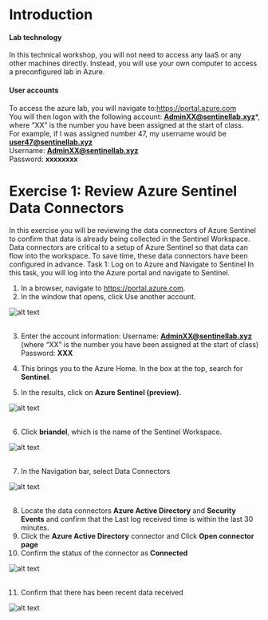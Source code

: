 # Introduction

#### Lab technology
In this technical workshop, you will not need to access any IaaS or any other machines directly. Instead, you will use your own computer to access a preconfigured lab in Azure.

#### User accounts <br>
To access the azure lab, you will navigate to:https://portal.azure.com<br>
You will then logon with the following account:
**AdminXX@sentinellab.xyz***, where “XX” is the number you have been assigned at the start of class.<br>
For example, if I was assigned number 47, my username would be **user47@sentinellab.xyz**<br>
Username: **AdminXX@sentinellab.xyz**<br>
Password: **xxxxxxxx**


# Exercise 1: Review Azure Sentinel Data Connectors
In this exercise you will be reviewing the data connectors of Azure Sentinel to confirm that data is already being collected in the Sentinel Workspace.  Data connectors are critical to a setup of Azure Sentinel so that data can flow into the workspace.  To save time, these data connectors have been configured in advance.
Task 1: Log on to Azure and Navigate to Sentinel
In this task, you will log into the Azure portal and navigate to Sentinel.
1.	In a browser, navigate to https://portal.azure.com.
2.	In the window that opens, click Use another account. 


![alt text](https://raw.githubusercontent.com/Yaniv-Shasha/Sentinel/master/Labs/LAB03/screenshots/use.PNG
)<br><br>

3.	Enter the account information:
Username: **AdminXX@sentinellab.xyz** (where “XX” is the number you have been assigned at the start of class)<br>
Password: **XXX**

4.	This brings you to the Azure Home. In the box at the top, search for **Sentinel**.
5.	In the results, click on **Azure Sentinel (preview)**.


![alt text](https://raw.githubusercontent.com/Yaniv-Shasha/Sentinel/master/Labs/LAB01/screenshots/portal2.PNG
)<br><br>

6.	Click **briandel**, which is the name of the Sentinel Workspace.

![alt text](https://raw.githubusercontent.com/Yaniv-Shasha/Sentinel/master/Labs/LAB01/screenshots/workspace.PNG
)<br><br>

7.	In the Navigation bar, select Data Connectors

![alt text](https://raw.githubusercontent.com/Yaniv-Shasha/Sentinel/master/Labs/LAB01/screenshots/connectors.PNG
)<br><br>

8.	Locate the data connectors **Azure Active Directory** and **Security Events** and confirm that the Last log received time is within the last 30 minutes.
9.	Click the **Azure Active Directory** connector and Click **Open connector page**
10.	Confirm the status of the connector as **Connected**

![alt text](https://raw.githubusercontent.com/Yaniv-Shasha/Sentinel/master/Labs/LAB01/screenshots/AAD.PNG
)<br><br>

11.	Confirm that there has been recent data received

![alt text](https://raw.githubusercontent.com/Yaniv-Shasha/Sentinel/master/Labs/LAB01/screenshots/data_ingested.PNG
)<br><br>
